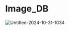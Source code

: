 # Image_DB

![Untitled-2024-10-31-1034](https://github.com/user-attachments/assets/cba5a723-491c-46c4-b928-998e494bde8e)

